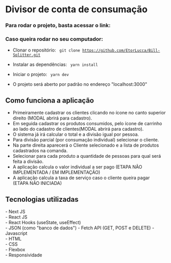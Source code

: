 <h1>Divisor de conta de consumação</h1>

<h3>Para rodar o projeto, basta acessar o link:</h3>



<h3>Caso queira rodar no seu computador:</h3>

- Clonar o repositório:
  <code> git clone https://github.com/EtorLucca/Bill-Splitter.git </code>

- Instalar as dependências:
  <code> yarn install </code>

- Iniciar o projeto:
  <code> yarn dev </code>

- O projeto será aberto por padrão no endereço "localhost:3000"


<h2>Como funciona a aplicação</h2>

- Primeiramente cadastrar os clientes clicando no ícone no canto superior direito (MODAL abrirá para cadastro).
- Em seguida cadastrar os produtos consumidos, pelo ícone de carrinho ao lado do cadastro de clientes(MODAL abrirá para cadastro).
- O sistema já irá calcular o total e a divisão igual por pessoa.
- Para divisão parcial (por consumação individual) selecionar o cliente.
- Na parte direita aparecerá o Cliente selecionado e a lista de produtos cadastrados na comanda.
- Selecionar para cada produto a quantidade de pessoas para qual será feita a divisão.
- A aplicação calcula o valor individual a ser pago (ETAPA NÃO IMPLEMENTADA / EM IMPLEMENTAÇÃO)
- A aplicação calcula a taxa de serviço caso o cliente queira pagar (ETAPA NÃO INICIADA)


<h2>Tecnologias utilizadas</h2>
- Next JS <br>
- React JS <br>
- React Hooks (useState, useEffect) <br>
- JSON (como "banco de dados")
- Fetch API (GET, POST e DELETE)
- Javascript <br>
- HTML <br>
- CSS <br>
- Flexbox <br>
- Responsividade <br>
